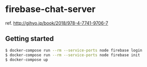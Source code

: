 # firebase-chat-server

ref. http://gihyo.jp/book/2018/978-4-7741-9706-7

## Getting started

```zsh
$ docker-compose run --rm --service-ports node firebase login
$ docker-compose run --rm --service-ports node firebase init
$ docker-compose up
```
